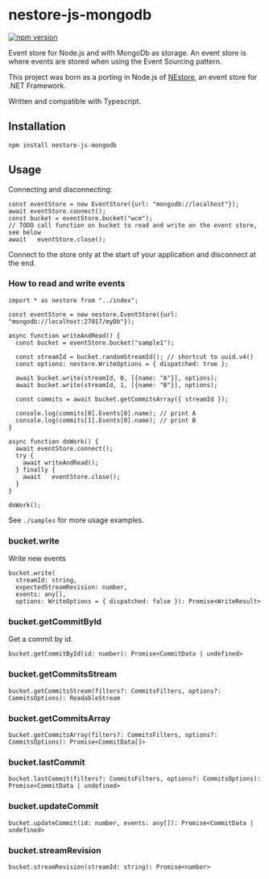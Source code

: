 # nestore-js-mongodb

[![npm version](https://badge.fury.io/js/nestore-js-mongodb.svg)](https://badge.fury.io/js/nestore-js-mongodb)

Event store for Node.js and with MongoDb as storage. An event store is where events are stored when using the Event Sourcing pattern.

This project was born as a porting in Node.js of [NEstore](https://github.com/deltatre-webplu/NEStore), an event store for .NET Framework.

Written and compatible with Typescript.

## Installation

    npm install nestore-js-mongodb

## Usage

Connecting and disconnecting:

    const eventStore = new EventStore({url: "mongodb://localhost"});
    await eventStore.connect();
    const bucket = eventStore.bucket("wcm");
    // TODO call function on bucket to read and write on the event store, see below
    await	eventStore.close();

Connect to the store only at the start of your application and disconnect at the end.

### How to read and write events

    import * as nestore from "../index";

    const eventStore = new nestore.EventStore({url: "mongodb://localhost:27017/myDb"});

    async function writeAndRead() {
      const bucket = eventStore.bucket("sample1");

      const streamId = bucket.randomStreamId(); // shortcut to uuid.v4()
      const options: nestore.WriteOptions = { dispatched: true };

      await bucket.write(streamId, 0, [{name: "A"}], options);
      await bucket.write(streamId, 1, [{name: "B"}], options);

      const commits = await bucket.getCommitsArray({ streamId });

      console.log(commits[0].Events[0].name); // print A
      console.log(commits[1].Events[0].name); // print B
    }

    async function doWork() {
      await eventStore.connect();
      try {
        await writeAndRead();
      }	finally {
        await	eventStore.close();
      }
    }

    doWork();

See `./samples` for more usage examples.

### bucket.write

Write new events

    bucket.write(
      streamId: string,
      expectedStreamRevision: number,
      events: any[],
      options: WriteOptions = { dispatched: false }): Promise<WriteResult>

### bucket.getCommitById

Get a commit by id.

    bucket.getCommitById(id: number): Promise<CommitData | undefined>

### bucket.getCommitsStream

    bucket.getCommitsStream(filters?: CommitsFilters, options?: CommitsOptions): ReadableStream

### bucket.getCommitsArray

    bucket.getCommitsArray(filters?: CommitsFilters, options?: CommitsOptions): Promise<CommitData[]>

### bucket.lastCommit

    bucket.lastCommit(filters?: CommitsFilters, options?: CommitsOptions): Promise<CommitData | undefined>

### bucket.updateCommit

    bucket.updateCommit(id: number, events: any[]): Promise<CommitData | undefined>

### bucket.streamRevision

    bucket.streamRevision(streamId: string): Promise<number>
